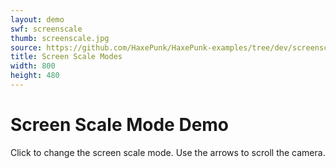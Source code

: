 ```yaml
---
layout: demo
swf: screenscale
thumb: screenscale.jpg
source: https://github.com/HaxePunk/HaxePunk-examples/tree/dev/screenscale
title: Screen Scale Modes
width: 800
height: 480
---
```

Screen Scale Mode Demo
======================

Click to change the screen scale mode. Use the arrows to scroll the camera.
